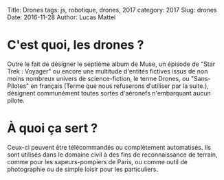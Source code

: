 Title: Drones
tags: js, robotique, drones, 2017
category: 2017
Slug: drones
Date: 2016-11-28
Author: Lucas Mattei

# C'est quoi, les drones ?

Outre le fait de désigner le septième album de Muse, un épisode de "Star Trek : Voyager"
ou encore une multitude d'entités fictives issus de non moins nombreux univers de
science-fiction, le terme Drones, ou "Sans-Pilotes" en français (Terme que nous refuserons
d’utiliser par la suite.), désignent communément toutes sortes d'aéronefs n'embarquant
aucun pilote.

# À quoi ça sert ?

Ceux-ci peuvent être télécommandés ou complètement automatisés. Ils sont utilisés dans le
domaine civil à des fins de reconnaissance de terrain, comme pour les sapeurs-pompiers de
Paris, ou comme outil de photographie ou de simple loisir pour les particuliers.

